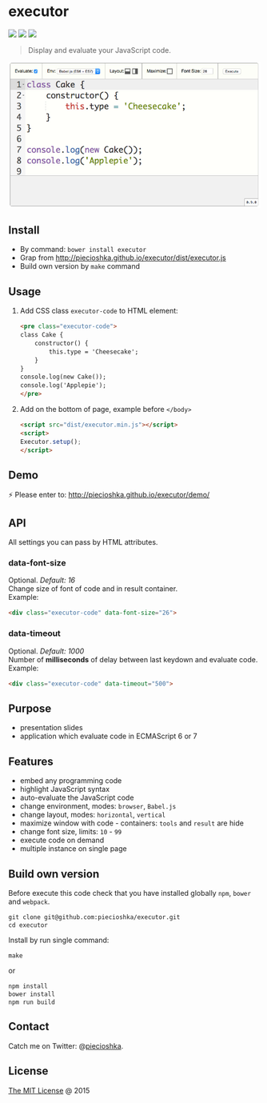 # executor

![](https://img.shields.io/bower/v/executor.svg)
![](https://img.shields.io/badge/stable-true-brightgreen.svg)
![](https://img.shields.io/bower/l/executor.svg)

> Display and evaluate your JavaScript code.

![executor](./screenshots/editor.jpg)

## Install

* By command: `bower install executor`
* Grap from http://piecioshka.github.io/executor/dist/executor.js
* Build own version by `make` command

## Usage

1. Add CSS class `executor-code` to HTML element:

    ```html
    <pre class="executor-code">
    class Cake {
        constructor() {
            this.type = 'Cheesecake';
        }
    }
    console.log(new Cake());
    console.log('Applepie');
    </pre>
    ```

2. Add on the bottom of page, example before `</body>`

    ```html
    <script src="dist/executor.min.js"></script>
    <script>
    Executor.setup();
    </script>
    ```

## Demo

:zap: Please enter to: http://piecioshka.github.io/executor/demo/

## API

All settings you can pass by HTML attributes.

### data-font-size

Optional. *Default: 16*<br />
Change size of font of code and in result container.<br />
Example:

```html
<div class="executor-code" data-font-size="26">
```

### data-timeout

Optional. *Default: 1000*<br />
Number of **milliseconds** of delay between last keydown and evaluate code.<br />
Example:

```html
<div class="executor-code" data-timeout="500">
```

## Purpose

* presentation slides
* application which evaluate code in ECMAScript 6 or 7

## Features

* embed any programming code
* highlight JavaScript syntax
* auto-evaluate the JavaScript code
* change environment, modes: `browser`, `Babel.js`
* change layout, modes: `horizontal`, `vertical`
* maximize window with code - containers: `tools` and `result` are hide
* change font size, limits: `10` - `99`
* execute code on demand
* multiple instance on single page

## Build own version

Before execute this code check that you have installed globally `npm`, `bower` and `webpack`.

```
git clone git@github.com:piecioshka/executor.git
cd executor
```

Install by run single command:

```
make
```

or

```
npm install
bower install
npm run build
```

## Contact

Catch me on Twitter: @[piecioshka](http://twitter.com/piecioshka).

## License

[The MIT License](http://piecioshka.mit-license.org) @ 2015
